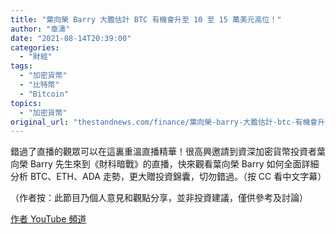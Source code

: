 ```yaml
---
title: "葉向榮 Barry 大膽估計 BTC 有機會升至 10 至 15 萬美元高位！"
author: "章濤"
date: "2021-08-14T20:39:00"
categories:
  - "財經"
tags:
  - "加密貨幣"
  - "比特幣"
  - "Bitcoin"
topics:
  - "加密貨幣"
original_url: "thestandnews.com/finance/葉向榮-barry-大膽估計-btc-有機會升至-10-至-15-萬美元高位"
---
```

錯過了直播的觀眾可以在這裏重溫直播精華！很高興邀請到資深加密貨幣投資者葉向榮 Barry 先生來到《財科暗戰》的直播，快來觀看葉向榮 Barry 如何全面詳細分析 BTC、ETH、ADA 走勢，更大贈投資錦囊，切勿錯過。（按 CC 看中文字幕）

（作者按：此節目乃個人意見和觀點分享，並非投資建議，僅供參考及討論）

[作者 YouTube 頻道](http://web.archive.org/web/20211229132203/https://youtu.be/BVMhSYxANXk)